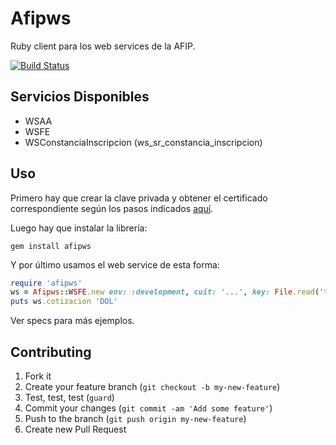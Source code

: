 # Afipws

Ruby client para los web services de la AFIP.

[![Build Status](https://travis-ci.org/eeng/afipws.svg?branch=master)](https://travis-ci.org/eeng/afipws)

## Servicios Disponibles

* WSAA
* WSFE
* WSConstanciaInscripcion (ws_sr_constancia_inscripcion)

## Uso

Primero hay que crear la clave privada y obtener el certificado correspondiente según los pasos indicados [aquí](http://www.afip.gov.ar/ws/WSAA/cert-req-howto.txt).

Luego hay que instalar la librería:

```
gem install afipws
```

Y por último usamos el web service de esta forma:

```ruby
require 'afipws'
ws = Afipws::WSFE.new env: :development, cuit: '...', key: File.read('test.key'), cert: File.read('test.crt')
puts ws.cotizacion 'DOL'
```

Ver specs para más ejemplos.

## Contributing

1. Fork it
2. Create your feature branch (`git checkout -b my-new-feature`)
3. Test, test, test (`guard`)
4. Commit your changes (`git commit -am 'Add some feature'`)
5. Push to the branch (`git push origin my-new-feature`)
6. Create new Pull Request
